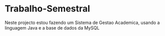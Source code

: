 # Trabalho-Semestral
Neste projecto estou fazendo um Sistema de Gestao Academica, usando a linguagem Java e a base de dados da MySQL
